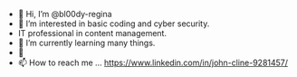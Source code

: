 - 👋 Hi, I’m @bl00dy-regina
- 👀 I’m interested in basic coding and cyber security.
- IT professional in content management.
- 🌱 I’m currently learning many things.
- 💞
- 📫 How to reach me ... https://www.linkedin.com/in/john-cline-9281457/

<!---
bl00dy-regina/bl00dy-regina is a ✨ special ✨ repository because its `README.md` (this file) appears on your GitHub profile.
You can click the Preview link to take a look at your changes.
--->
